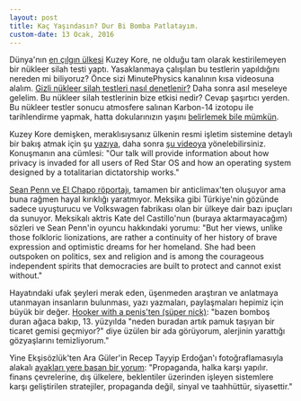 ```yaml
---
layout: post
title: Kaç Yaşındasın? Dur Bi Bomba Patlatayım. 
custom-date: 13 Ocak, 2016
---
```

Dünya'nın [en çılgın ülkesi](https://www.youtube.com/watch?v=lM6rliphNdw) Kuzey Kore, ne olduğu tam olarak kestirilemeyen bir nükleer silah testi yaptı. Yasaklanmaya çalışılan bu testlerin yapıldığını nereden mi biliyoruz? Önce sizi MinutePhysics kanalının kısa videosuna alalım. [Gizli nükleer silah testleri nasıl denetlenir?](https://www.youtube.com/watch?v=daZ7IQFqPyA) Daha sonra asıl meseleye gelelim. Bu nükleer silah testlerinin bize etkisi nedir? Cevap şaşırtıcı yerden. Bu nükleer testler sonucu atmosfere salınan Karbon-14 izotopu ile tarihlendirme yapmak, hatta dokularınızın yaşını [belirlemek bile mümkün](http://www.radiolab.org/story/carbon/).   

Kuzey Kore demişken, meraklısıysanız ülkenin resmi işletim sistemine detaylı bir bakış atmak için şu [yazıya](http://hackaday.com/2015/12/30/32c3-inside-glorious-leaders-operating-system/), daha sonra [şu videoya](https://media.ccc.de/v/32c3-7174-lifting_the_fog_on_red_star_os#video) yönelebilirsiniz. Konuşmanın ana cümlesi: "Our talk will provide information about how privacy is invaded for all users of Red Star OS and how an operating system designed by a totalitarian dictatorship works."  

[Sean Penn ve El Chapo röportajı](http://www.rollingstone.com/culture/features/el-chapo-speaks-20160109), tamamen bir anticlimax'ten oluşuyor ama buna rağmen hayal kırıklığı yaratmıyor. Meksika gibi Türkiye'nin gözünde sadece uyuşturucu ve Volkswagen fabrikası olan bir ülkeye dair bazı ipuçları da sunuyor. Meksikalı aktris Kate del Castillo'nun (buraya aktarmayacağım) sözleri ve Sean Penn'in oyuncu hakkındaki yorumu: "But her views, unlike those folkloric lionizations, are rather a continuity of her history of brave expression and optimistic dreams for her homeland. She had been outspoken on politics, sex and religion and is among the courageous independent spirits that democracies are built to protect and cannot exist without."  

Hayatındaki ufak şeyleri merak eden, üşenmeden araştıran ve anlatmaya utanmayan insanların bulunması, yazı yazmaları, paylaşmaları hepimiz için büyük bir değer. [Hooker with a penis'ten (süper nick)](https://eksisozluk.com/entry/52854379): "bazen bomboş duran ağaca bakıp, 13\. yüzyılda "neden buradan artık pamuk taşıyan bir ticaret gemisi geçmiyor?" diye üzülen bir ada görüyorum, alerjinin yarattığı gözyaşlarını temizliyorum."  

Yine Ekşisözlük'ten Ara Güler'in Recep Tayyip Erdoğan'ı fotoğraflamasıyla alakalı [ayakları yere basan bir yorum](https://eksisozluk.com/entry/57199127): "Propaganda, halka karşı yapılır. finans çevrelerine, dış ülkelere, beklentiler üzerinden işleyen sistemlere karşı geliştirilen stratejiler, propaganda değil, sinyal ve taahhüttür, siyasettir."
